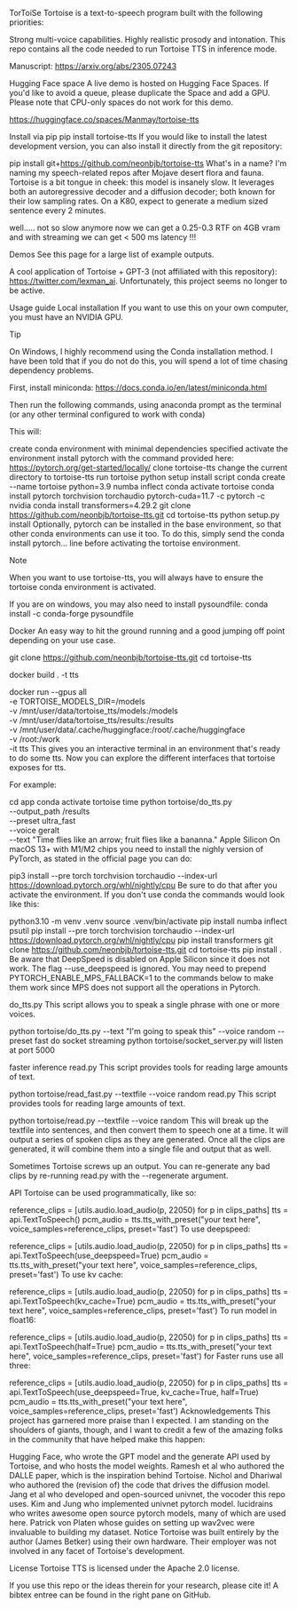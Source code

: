 TorToiSe
Tortoise is a text-to-speech program built with the following priorities:

Strong multi-voice capabilities.
Highly realistic prosody and intonation.
This repo contains all the code needed to run Tortoise TTS in inference mode.

Manuscript: https://arxiv.org/abs/2305.07243

Hugging Face space
A live demo is hosted on Hugging Face Spaces. If you'd like to avoid a queue, please duplicate the Space and add a GPU. Please note that CPU-only spaces do not work for this demo.

https://huggingface.co/spaces/Manmay/tortoise-tts

Install via pip
pip install tortoise-tts
If you would like to install the latest development version, you can also install it directly from the git repository:

pip install git+https://github.com/neonbjb/tortoise-tts
What's in a name?
I'm naming my speech-related repos after Mojave desert flora and fauna. Tortoise is a bit tongue in cheek: this model is insanely slow. It leverages both an autoregressive decoder and a diffusion decoder; both known for their low sampling rates. On a K80, expect to generate a medium sized sentence every 2 minutes.

well..... not so slow anymore now we can get a 0.25-0.3 RTF on 4GB vram and with streaming we can get < 500 ms latency !!!

Demos
See this page for a large list of example outputs.

A cool application of Tortoise + GPT-3 (not affiliated with this repository): https://twitter.com/lexman_ai. Unfortunately, this project seems no longer to be active.

Usage guide
Local installation
If you want to use this on your own computer, you must have an NVIDIA GPU.

Tip

On Windows, I highly recommend using the Conda installation method. I have been told that if you do not do this, you will spend a lot of time chasing dependency problems.

First, install miniconda: https://docs.conda.io/en/latest/miniconda.html

Then run the following commands, using anaconda prompt as the terminal (or any other terminal configured to work with conda)

This will:

create conda environment with minimal dependencies specified
activate the environment
install pytorch with the command provided here: https://pytorch.org/get-started/locally/
clone tortoise-tts
change the current directory to tortoise-tts
run tortoise python setup install script
conda create --name tortoise python=3.9 numba inflect
conda activate tortoise
conda install pytorch torchvision torchaudio pytorch-cuda=11.7 -c pytorch -c nvidia
conda install transformers=4.29.2
git clone https://github.com/neonbjb/tortoise-tts.git
cd tortoise-tts
python setup.py install
Optionally, pytorch can be installed in the base environment, so that other conda environments can use it too. To do this, simply send the conda install pytorch... line before activating the tortoise environment.

Note

When you want to use tortoise-tts, you will always have to ensure the tortoise conda environment is activated.

If you are on windows, you may also need to install pysoundfile: conda install -c conda-forge pysoundfile

Docker
An easy way to hit the ground running and a good jumping off point depending on your use case.

git clone https://github.com/neonbjb/tortoise-tts.git
cd tortoise-tts

docker build . -t tts

docker run --gpus all \
    -e TORTOISE_MODELS_DIR=/models \
    -v /mnt/user/data/tortoise_tts/models:/models \
    -v /mnt/user/data/tortoise_tts/results:/results \
    -v /mnt/user/data/.cache/huggingface:/root/.cache/huggingface \
    -v /root:/work \
    -it tts
This gives you an interactive terminal in an environment that's ready to do some tts. Now you can explore the different interfaces that tortoise exposes for tts.

For example:

cd app
conda activate tortoise
time python tortoise/do_tts.py \
    --output_path /results \
    --preset ultra_fast \
    --voice geralt \
    --text "Time flies like an arrow; fruit flies like a bananna."
Apple Silicon
On macOS 13+ with M1/M2 chips you need to install the nighly version of PyTorch, as stated in the official page you can do:

pip3 install --pre torch torchvision torchaudio --index-url https://download.pytorch.org/whl/nightly/cpu
Be sure to do that after you activate the environment. If you don't use conda the commands would look like this:

python3.10 -m venv .venv
source .venv/bin/activate
pip install numba inflect psutil
pip install --pre torch torchvision torchaudio --index-url https://download.pytorch.org/whl/nightly/cpu
pip install transformers
git clone https://github.com/neonbjb/tortoise-tts.git
cd tortoise-tts
pip install .
Be aware that DeepSpeed is disabled on Apple Silicon since it does not work. The flag --use_deepspeed is ignored. You may need to prepend PYTORCH_ENABLE_MPS_FALLBACK=1 to the commands below to make them work since MPS does not support all the operations in Pytorch.

do_tts.py
This script allows you to speak a single phrase with one or more voices.

python tortoise/do_tts.py --text "I'm going to speak this" --voice random --preset fast
do socket streaming
python tortoise/socket_server.py 
will listen at port 5000

faster inference read.py
This script provides tools for reading large amounts of text.

python tortoise/read_fast.py --textfile <your text to be read> --voice random
read.py
This script provides tools for reading large amounts of text.

python tortoise/read.py --textfile <your text to be read> --voice random
This will break up the textfile into sentences, and then convert them to speech one at a time. It will output a series of spoken clips as they are generated. Once all the clips are generated, it will combine them into a single file and output that as well.

Sometimes Tortoise screws up an output. You can re-generate any bad clips by re-running read.py with the --regenerate argument.

API
Tortoise can be used programmatically, like so:

reference_clips = [utils.audio.load_audio(p, 22050) for p in clips_paths]
tts = api.TextToSpeech()
pcm_audio = tts.tts_with_preset("your text here", voice_samples=reference_clips, preset='fast')
To use deepspeed:

reference_clips = [utils.audio.load_audio(p, 22050) for p in clips_paths]
tts = api.TextToSpeech(use_deepspeed=True)
pcm_audio = tts.tts_with_preset("your text here", voice_samples=reference_clips, preset='fast')
To use kv cache:

reference_clips = [utils.audio.load_audio(p, 22050) for p in clips_paths]
tts = api.TextToSpeech(kv_cache=True)
pcm_audio = tts.tts_with_preset("your text here", voice_samples=reference_clips, preset='fast')
To run model in float16:

reference_clips = [utils.audio.load_audio(p, 22050) for p in clips_paths]
tts = api.TextToSpeech(half=True)
pcm_audio = tts.tts_with_preset("your text here", voice_samples=reference_clips, preset='fast')
for Faster runs use all three:

reference_clips = [utils.audio.load_audio(p, 22050) for p in clips_paths]
tts = api.TextToSpeech(use_deepspeed=True, kv_cache=True, half=True)
pcm_audio = tts.tts_with_preset("your text here", voice_samples=reference_clips, preset='fast')
Acknowledgements
This project has garnered more praise than I expected. I am standing on the shoulders of giants, though, and I want to credit a few of the amazing folks in the community that have helped make this happen:

Hugging Face, who wrote the GPT model and the generate API used by Tortoise, and who hosts the model weights.
Ramesh et al who authored the DALLE paper, which is the inspiration behind Tortoise.
Nichol and Dhariwal who authored the (revision of) the code that drives the diffusion model.
Jang et al who developed and open-sourced univnet, the vocoder this repo uses.
Kim and Jung who implemented univnet pytorch model.
lucidrains who writes awesome open source pytorch models, many of which are used here.
Patrick von Platen whose guides on setting up wav2vec were invaluable to building my dataset.
Notice
Tortoise was built entirely by the author (James Betker) using their own hardware. Their employer was not involved in any facet of Tortoise's development.

License
Tortoise TTS is licensed under the Apache 2.0 license.

If you use this repo or the ideas therein for your research, please cite it! A bibtex entree can be found in the right pane on GitHub.